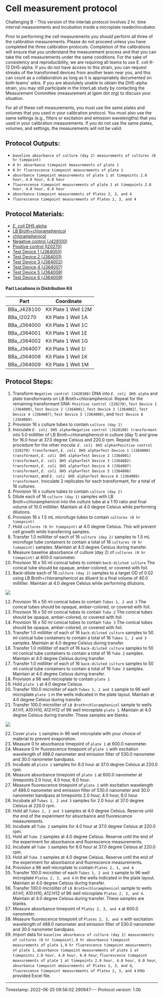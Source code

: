 # Cell measurement protocol

Challenging B - This version of the interlab protocol involves 2 hr. time interval measurements and incubation inside a microplate reader/incubator.

Prior to performing the cell measurements you should perform all three of the calibration measurements. Please do not proceed unless you have completed the three calibration protocols. Completion of the calibrations will ensure that you understand the measurement process and that you can take the cell measurements under the same conditions. For the sake of consistency and reproducibility, we are requiring all teams to use E. coli K-12 DH5-alpha. If you do not have access to this strain, you can request streaks of the transformed devices from another team near you, and this can count as a collaboration as long as it is appropriately documented on both teams' wikis. If you are absolutely unable to obtain the DH5-alpha strain, you may still participate in the InterLab study by contacting the Measurement Committee (measurement at igem dot org) to discuss your situation.

For all of these cell measurements, you must use the same plates and volumes that you used in your calibration protocol. You must also use the same settings (e.g., filters or excitation and emission wavelengths) that you used in your calibration measurements. If you do not use the same plates, volumes, and settings, the measurements will not be valid.


## Protocol Outputs:
* `baseline absorbance of culture (day 2) measurements of cultures (0 hr timepoint)`
* `0 hr absorbance timepoint measurements of plate 1`
* `0 hr fluorescence timepoint measurements of plate 1`
* `absorbance timepoint measurements of plate 1 at timepoints 2.0 hour, 4.0 hour, 6.0 hour`
* `fluorescence timepoint measurements of plate 1 at timepoints 2.0 hour, 4.0 hour, 6.0 hour`
* `absorbance timepoint measurements of Plates 2, 3, and 4`
* `fluorescence timepoint measurements of Plates 2, 3, and 4`


## Protocol Materials:
* [_E. coli_ DH5 alpha](https://identifiers.org/pubchem.substance:24901740)
* [LB Broth+chloramphenicol](https://identifiers.org/pubchem.substance:24901740)
* [chloramphenicol](https://identifiers.org/pubchem.substance:24901740)
* [Negative control (J428100)](http://parts.igem.org/Part:BBa_J428100)
* [Positive control (I20270)](http://parts.igem.org/Part:BBa_I20270)
* [Test Device 1 (J364000)](http://parts.igem.org/Part:BBa_J364000)
* [Test Device 2 (J364001)](http://parts.igem.org/Part:BBa_J364001)
* [Test Device 3 (J364002)](http://parts.igem.org/Part:BBa_J364002)
* [Test Device 4 (J364007)](http://parts.igem.org/Part:BBa_J364007)
* [Test Device 5 (J364008)](http://parts.igem.org/Part:BBa_J364008)
* [Test Device 6 (J364009)](http://parts.igem.org/Part:BBa_J364009)


#### Part Locations in Distribution Kit
| Part | Coordinate |
| ---- | -------------- |
|BBa_J428100|Kit Plate 1 Well 12M|
|BBa_I20270|Kit Plate 1 Well 1A|
|BBa_J364000|Kit Plate 1 Well 1C|
|BBa_J364001|Kit Plate 1 Well 1E|
|BBa_J364002|Kit Plate 1 Well 1G|
|BBa_J364007|Kit Plate 1 Well 1I|
|BBa_J364008|Kit Plate 1 Well 1K|
|BBa_J364009|Kit Plate 1 Well 1M|


## Protocol Steps:
1. Transform `Negative control (J428100)` DNA into _`E. coli`_ ` DH5 alpha` and plate transformants on LB Broth+chloramphenicol. Repeat for the remaining transformant DNA:  `Positive control (I20270)`, `Test Device 1 (J364000)`, `Test Device 2 (J364001)`, `Test Device 3 (J364002)`, `Test Device 4 (J364007)`, `Test Device 5 (J364008)`, and `Test Device 6 (J364009)`.
2. Provision 16 x culture tubes to contain `culture (day 1)`
3. Inoculate _`E. coli`_ ` DH5 alpha+Negative control (J428100) transformant` into 5.0 milliliter of LB Broth+chloramphenicol in culture (day 1) and grow for 16.0 hour at 37.0 degree Celsius and 220.0 rpm.  Repeat this procedure for the other inocula:  _`E. coli`_ ` DH5 alpha+Positive control (I20270) transformant`, _`E. coli`_ ` DH5 alpha+Test Device 1 (J364000) transformant`, _`E. coli`_ ` DH5 alpha+Test Device 2 (J364001) transformant`, _`E. coli`_ ` DH5 alpha+Test Device 3 (J364002) transformant`, _`E. coli`_ ` DH5 alpha+Test Device 4 (J364007) transformant`, _`E. coli`_ ` DH5 alpha+Test Device 5 (J364008) transformant`, and _`E. coli`_ ` DH5 alpha+Test Device 6 (J364009) transformant`. Inoculate 2 replicates for each transformant, for a total of 16 cultures.
4. Provision 16 x culture tubes to contain `culture (day 2)`
5. Dilute each of 16 `culture (day 1)` samples with LB Broth+chloramphenicol into the culture tube at a 1:10 ratio and final volume of 10.0 milliliter. Maintain at 4.0 degree Celsius while performing dilutions.
6. Provision 16 x 1.5 mL microfuge tubes to contain `cultures (0 hr timepoint)`
7. Hold `cultures (0 hr timepoint)` at 4.0 degree Celsius. This will prevent cell growth while transferring samples.
8. Transfer 1.0 milliliter of each of 16 `culture (day 2)` samples to 1.5 mL microfuge tube containers to contain a total of 16 `cultures (0 hr timepoint)` samples. Maintain at 4.0 degree Celsius during transfer.
9. Measure baseline absorbance of culture (day 2) of `cultures (0 hr timepoint)` at 600.0 nanometer.
10. Provision 16 x 50 ml conical tubes to contain `back-diluted culture` The conical tube should be opaque, amber-colored, or covered with foil.
11. Back-dilute each of 16 `culture (day 2)` samples to a target OD of 0.02 using LB Broth+chloramphenicol as diluent to a final volume of 40.0 milliliter. Maintain at 4.0 degree Celsius while performing dilutions.

![](/Users/bbartley/Dev/git/sd2/paml/examples/fig1_cell_calibration.png)


12. Provision 16 x 50 ml conical tubes to contain `Tubes 1, 2 and 3` The conical tubes should be opaque, amber-colored, or covered with foil.
13. Provision 16 x 50 ml conical tubes to contain `Tube 2` The conical tubes should be opaque, amber-colored, or covered with foil.
14. Provision 16 x 50 ml conical tubes to contain `Tube 3` The conical tubes should be opaque, amber-colored, or covered with foil.
15. Transfer 1.0 milliliter of each of 16 `back-diluted culture` samples to 50 ml conical tube containers to contain a total of 16 `Tubes 1, 2 and 3` samples. Maintain at 4.0 degree Celsius during transfer.
16. Transfer 1.0 milliliter of each of 16 `back-diluted culture` samples to 50 ml conical tube containers to contain a total of 16 `Tube 2` samples. Maintain at 4.0 degree Celsius during transfer.
17. Transfer 1.0 milliliter of each of 16 `back-diluted culture` samples to 50 ml conical tube containers to contain a total of 16 `Tube 3` samples. Maintain at 4.0 degree Celsius during transfer.
18. Provision a 96 well microplate to contain `plate 1`
19. Hold `plate 1` at 4.0 degree Celsius.
20. Transfer 100.0 microliter of each `Tubes 1, 2 and 3` sample to 96 well microplate `plate 1` in the wells indicated in the plate layout.
 Maintain at 4.0 degree Celsius during transfer.
21. Transfer 100.0 microliter of `LB Broth+chloramphenicol` sample to wells A1:H1, A10:H10, A12:H12 of  96 well microplate `plate 1`. Maintain at 4.0 degree Celsius during transfer. These samples are blanks.

![](/Users/bbartley/Dev/git/sd2/paml/fig2_cell_calibration.png)


22. Cover `plate 1` samples in 96 well microplate with your choice of material to prevent evaporation.
23. Measure 0 hr absorbance timepoint of `plate 1` at 600.0 nanometer.
24. Measure 0 hr fluorescence timepoint of `plate 1` with excitation wavelength of 488.0 nanometer and emission filter of 530.0 nanometer and 30.0 nanometer bandpass.
25. Incubate all `plate 1` samples for 6.0 hour at 37.0 degree Celsius at 220.0 rpm.
26. Measure absorbance timepoint of `plate 1` at 600.0 nanometer at timepoints 2.0 hour, 4.0 hour, 6.0 hour.
27. Measure fluorescence timepoint of `plate 1` with excitation wavelength of 488.0 nanometer and emission filter of 530.0 nanometer and 30.0 nanometer bandpass at timepoints 2.0 hour, 4.0 hour, 6.0 hour.
28. Incubate all `Tubes 1, 2 and 3` samples for 2.0 hour at 37.0 degree Celsius at 220.0 rpm.
29. Hold all `Tubes 1, 2 and 3` samples at 4.0 degree Celsius. Reserve until the end of the experiment for absorbance and fluorescence measurements.
30. Incubate all `Tube 2` samples for 4.0 hour at 37.0 degree Celsius at 220.0 rpm.
31. Hold all `Tube 2` samples at 4.0 degree Celsius. Reserve until the end of the experiment for absorbance and fluorescence measurements.
32. Incubate all `Tube 3` samples for 6.0 hour at 37.0 degree Celsius at 220.0 rpm.
33. Hold all `Tube 3` samples at 4.0 degree Celsius. Reserve until the end of the experiment for absorbance and fluorescence measurements.
34. Provision a 96 well microplate to contain `Plates 2, 3, and 4`
35. Transfer 100.0 microliter of each `Tubes 1, 2 and 3` sample to 96 well microplate `Plates 2, 3, and 4` in the wells indicated in the plate layout.
 Maintain at 4.0 degree Celsius during transfer.
36. Transfer 100.0 microliter of `LB Broth+chloramphenicol` sample to wells A1:H1, A10:H10, A12:H12 of  96 well microplate `Plates 2, 3, and 4`. Maintain at 4.0 degree Celsius during transfer. These samples are blanks.
37. Measure absorbance timepoint of `Plates 2, 3, and 4` at 600.0 nanometer.
38. Measure fluorescence timepoint of `Plates 2, 3, and 4` with excitation wavelength of 488.0 nanometer and emission filter of 530.0 nanometer and 30.0 nanometer bandpass.
39. Import data for `baseline absorbance of culture (day 2) measurements of cultures (0 hr timepoint)`, `0 hr absorbance timepoint measurements of plate 1`, `0 hr fluorescence timepoint measurements of plate 1`, `absorbance timepoint measurements of plate 1 at timepoints 2.0 hour, 4.0 hour, 6.0 hour`, `fluorescence timepoint measurements of plate 1 at timepoints 2.0 hour, 4.0 hour, 6.0 hour`, `absorbance timepoint measurements of Plates 2, 3, and 4`, `fluorescence timepoint measurements of Plates 2, 3, and 4` into provided Excel file.
---
Timestamp: 2022-06-25 09:56:02.290947---
Protocol version: 1.0b
